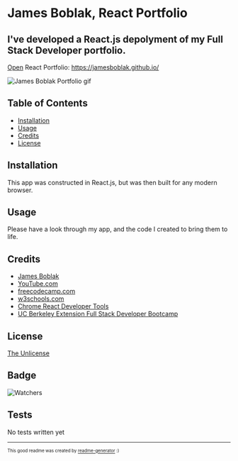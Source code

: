 # James Boblak, React Portfolio

## I've developed a React.js depolyment of my Full Stack Developer portfolio.

[Open](https://jamesboblak.github.io/) React Portfolio:
https://jamesboblak.github.io/

![James Boblak Portfolio gif](./assets/images/react-portfolio_demo.gif)

## Table of Contents

* [Installation](#installation)
* [Usage](#usage)
* [Credits](#credits)
* [License](#license)


## Installation

This app was constructed in React.js, but was then built for any modern browser.  


## Usage 

Please have a look through my app, and the code I created to bring them to life.  


## Credits

* [James Boblak](https://www.linkedin.com/in/james-boblak-03161170/)
* [YouTube.com](www.youtube.com)
* [freecodecamp.com](https://www.freecodecamp.org/news/best-react-javascript-tutorial/)
* [w3schools.com](https://www.w3schools.com/)
* [Chrome React Developer Tools](https://chrome.google.com/webstore/detail/react-developer-tools)
* [UC Berkeley Extension Full Stack Developer Bootcamp](https://bootcamp.berkeley.edu/coding/)  

## License

[The Unlicense](https://choosealicense.com/licenses/unlicense/)


## Badge

![Watchers](https://img.shields.io/github/watchers/jamesboblak/jamesboblak.github.io?style=social)


## Tests

No tests written yet

---

<sup><sub> This good readme was created by [readme-generator](https://github.com/jamesboblak/readme-generator) :)</sub></sup>
